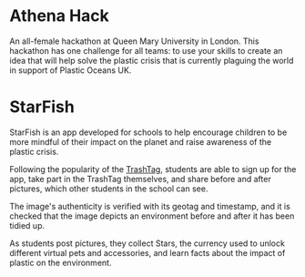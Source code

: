 # Athena Hack

An all-female hackathon at Queen Mary University in London. This hackathon has one challenge for all teams: to use your skills to create an idea that will help solve the plastic crisis that is currently plaguing the world in support of Plastic Oceans UK.

# StarFish

StarFish is an app developed for schools to help encourage children to be more mindful of their impact on the planet and raise awareness of the plastic crisis. 

Following the popularity of the [TrashTag](https://www.newsweek.com/trashtag-trash-tag-challenge-twitter-reddit-1359221), students are able to sign up for the app, take part in the TrashTag themselves, and share before and after pictures, which other students in the school can see. 

The image's authenticity is verified with its geotag and timestamp, and it is checked that the image depicts an environment before and after it has been tidied up. 

As students post pictures, they collect Stars, the currency used to unlock different virtual pets and accessories, and learn facts about the impact of plastic on the environment. 
